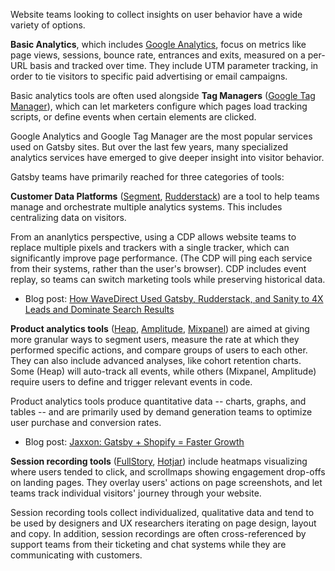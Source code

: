 Website teams looking to collect insights on user behavior have a wide variety of options.

**Basic Analytics**, which includes [Google Analytics](/plugins/gatsby-plugin-google-analytics/?=google%20analytics), focus on metrics like page views, sessions, bounce rate, entrances and exits, measured on a per-URL basis and tracked over time. They include UTM parameter tracking, in order to tie visitors to specific paid advertising or email campaigns.  

Basic analytics tools are often used alongside **Tag Managers** ([Google Tag Manager](/plugins/gatsby-plugin-google-tagmanager/?=google%20tag%20manager)), which can let marketers configure which pages load tracking scripts, or define events when certain elements are clicked. 

Google Analytics and Google Tag Manager are the most popular services used on Gatsby sites. But over the last few years, many specialized analytics services have emerged to give deeper insight into visitor behavior. 

Gatsby teams have primarily reached for three categories of tools:

**Customer Data Platforms** ([Segment](/plugins/gatsby-plugin-segment-js/?=segment), [Rudderstack](/plugins/gatsby-plugin-rudderstack/?=rudderstack)) are a tool to help teams manage and orchestrate multiple analytics systems. This includes centralizing data on visitors. 

From an ananlytics perspective, using a CDP allows website teams to replace multiple pixels and trackers with a single tracker, which can significantly improve page performance. (The CDP will ping each service from their systems, rather than the user's browser). CDP includes event replay, so teams can switch marketing tools while preserving historical data. 

* Blog post: [How WaveDirect Used Gatsby, Rudderstack, and Sanity to 4X Leads and Dominate Search Results](/blog/how-wavedirect-used-gatsby-rudderstack-and-sanity-to-4x-leads-and-dominate-search-results/)

**Product analytics tools** ([Heap](/plugins/gatsby-plugin-heap/?=gatsby-plugin-heap), [Amplitude](/plugins/gatsby-plugin-amplitude-analytics/?=gatsby-plugin-amplitude), [Mixpanel](/plugins/gatsby-plugin-mixpanel/?=gatsby-plugin-mixpanel)) are aimed at giving more granular ways to segment users, measure the rate at which they performed specific actions, and compare groups of users to each other. They can also include advanced analyses, like cohort retention charts. Some (Heap) will auto-track all events, while others (Mixpanel, Amplitude) require users to define and trigger relevant events in code.

Product analytics tools produce quantitative data -- charts, graphs, and tables -- and are primarily used by demand generation teams to optimize user purchase and conversion rates.

* Blog post: [Jaxxon: Gatsby + Shopify = Faster Growth](/blog/jaxxon-gatsby-shopify-faster-growth)

**Session recording tools** ([FullStory](/plugins/gatsby-plugin-hotjar/?=fulls), [Hotjar](/plugins/gatsby-plugin-hotjar/?=gatsby-plugin-hot)) include heatmaps visualizing where users tended to click, and scrollmaps showing engagement drop-offs on landing pages. They overlay users' actions on page screenshots, and let teams track individual visitors' journey through your website.

Session recording tools collect individualized, qualitative data and tend to be used by designers and UX researchers iterating on page design, layout and copy. In addition, session recordings are often cross-referenced by support teams from their ticketing and chat systems while they are communicating with customers.
